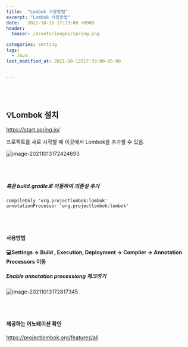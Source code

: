 ```yaml
---
title:  "Lombok 사용방법"
excerpt: "Lombok 사용방법"
date:   2021-10-13 17:33:00 +0900
header:
  teaser: /assets/images/spring.png

categories: setting
tags:
  - Java
last_modified_at: 2021-10-13T17:33:00-05:00


---
```


<br/>

<br/>

## 💡Lombok 설치

https://start.spring.io/ 

프로젝트를 새로 시작할 때 이곳에서 Lombok을 추가할 수 있음.

![image-20211013172424693](C:/Users/huipu/AppData/Roaming/Typora/typora-user-images/image-20211013172424693.png)

<br/>

<br/>

##### 혹은 build.gradle로 이동하여 의존성 추가

```
compileOnly 'org.projectlombok:lombok'
annotationProcessor 'org.projectlombok:lombok'
```

<br/>

<br/>

#### 사용방법

#### 💻Settings -> Build , Execution, Deployment -> Complier -> Annotation Processors 이동

##### Enable annotation processiong 체크하기

![image-20211013172817345](C:/Users/huipu/AppData/Roaming/Typora/typora-user-images/image-20211013172817345.png)

<br/>

<br/>

#### 제공하는 어노테이션 확인

https://projectlombok.org/features/all